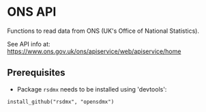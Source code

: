 ONS API
=======

Functions to read data from ONS (UK's Office of National Statistics).

See API info at: https://www.ons.gov.uk/ons/apiservice/web/apiservice/home



Prerequisites
-------------

* Package `rsdmx` needs to be installed using 'devtools':

`install_github("rsdmx", "opensdmx")`
